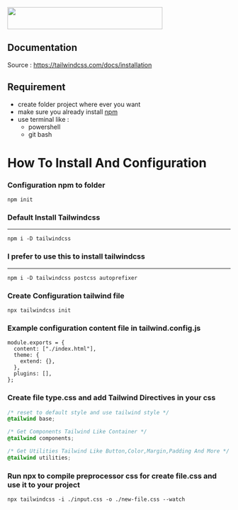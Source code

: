 <p>
<img src="https://raw.githubusercontent.com/tailwindlabs/tailwindcss/master/.github/logo-dark.svg" width="350px" height="50px">
</p>

## Documentation

Source : https://tailwindcss.com/docs/installation

## Requirement

- create folder project where ever you want
- make sure you already install [npm](https://www.npmjs.com/package/npm)
- use terminal like :
  - powershell
  - git bash

# How To Install And Configuration

### Configuration npm to folder

```
npm init
```

### Default Install Tailwindcss

<hr>

```
npm i -D tailwindcss
```

### I prefer to use this to install tailwindcss

<hr>

```
npm i -D tailwindcss postcss autoprefixer
```

### Create Configuration tailwind file

```
npx tailwindcss init
```

### Example configuration content file in tailwind.config.js

```JS
module.exports = {
  content: ["./index.html"],
  theme: {
    extend: {},
  },
  plugins: [],
};
```

### Create file type.css and add Tailwind Directives in your css

```css
/* reset to default style and use tailwind style */
@tailwind base;

/* Get Components Tailwind Like Container */
@tailwind components;

/* Get Utilities Tailwind Like Button,Color,Margin,Padding And More */
@tailwind utilities;
```

### Run npx to compile preprocessor css for create file.css and use it to your project

```
npx tailwindcss -i ./input.css -o ./new-file.css --watch
```
